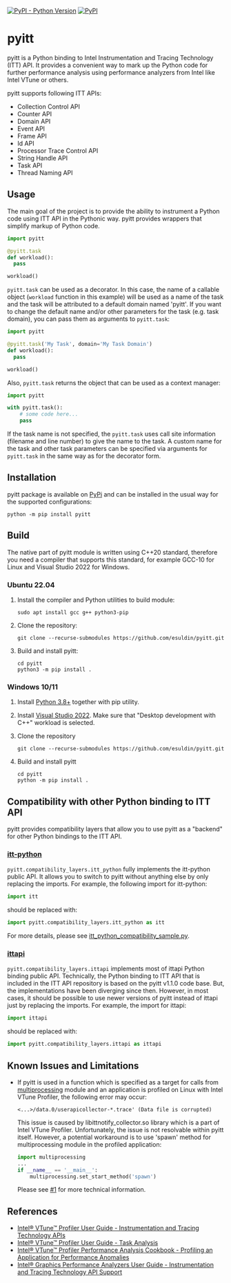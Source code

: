 [![PyPI - Python Version](https://img.shields.io/pypi/pyversions/pyitt)](https://pypi.org/project/pyitt/)
[![PyPI](https://badge.fury.io/py/pyitt.svg)](https://pypi.org/project/pyitt/)

# pyitt

pyitt is a Python binding to Intel Instrumentation and Tracing Technology (ITT) API. It provides a convenient way
to mark up the Python code for further performance analysis using performance analyzers from Intel like Intel VTune
or others.

pyitt supports following ITT APIs:
 - Collection Control API
 - Counter API
 - Domain API
 - Event API
 - Frame API
 - Id API
 - Processor Trace Control API
 - String Handle API
 - Task API
 - Thread Naming API

## Usage

The main goal of the project is to provide the ability to instrument a Python code using ITT API in the Pythonic way.
pyitt provides wrappers that simplify markup of Python code.

```python
import pyitt

@pyitt.task
def workload():
  pass

workload()
```

`pyitt.task` can be used as a decorator. In this case, the name of a callable object (`workload` function in this
example) will be used as a name of the task and the task will be attributed to a default domain named 'pyitt'.
If you want to change the default name and/or other parameters for the task (e.g. task domain), you can pass
them as arguments to `pyitt.task`:

```python
import pyitt

@pyitt.task('My Task', domain='My Task Domain')
def workload():
  pass

workload()
```

Also, `pyitt.task` returns the object that can be used as a context manager:

```python
import pyitt

with pyitt.task():
    # some code here...
    pass
```

If the task name is not specified, the `pyitt.task` uses call site information (filename and line number) to give
the name to the task. A custom name for the task and other task parameters can be specified via arguments
for `pyitt.task` in the same way as for the decorator form.

## Installation

pyitt package is available on [PyPi](https://pypi.org/project/pyitt/) and can be installed in the usual way for the
supported configurations:

    python -m pip install pyitt

## Build

The native part of pyitt module is written using C++20 standard, therefore you need a compiler that supports this
standard, for example GCC-10 for Linux and Visual Studio 2022 for Windows.

### Ubuntu 22.04

1. Install the compiler and Python utilities to build module:

       sudo apt install gcc g++ python3-pip

2. Clone the repository:

       git clone --recurse-submodules https://github.com/esuldin/pyitt.git

3. Build and install pyitt:

       cd pyitt
       python3 -m pip install .

### Windows 10/11

1. Install [Python 3.8+](https://www.python.org/downloads/) together with pip utility.

2. Install [Visual Studio 2022](https://visualstudio.microsoft.com/downloads/).
     Make sure that "Desktop development with C++" workload is selected.

3. Clone the repository

       git clone --recurse-submodules https://github.com/esuldin/pyitt.git

4. Build and install pyitt

       cd pyitt
       python -m pip install .


## Compatibility with other Python binding to ITT API

pyitt provides compatibility layers that allow you to use pyitt as a "backend" for other Python bindings to the ITT API.

### [itt-python](https://github.com/NERSC/itt-python)

`pyitt.compatibility_layers.itt_python` fully implements the itt-python public API. It allows you to switch to pyitt
without anything else by only replacing the imports. For example, the following import for itt-python:
 
```python
import itt
```

should be replaced with:

```python
import pyitt.compatibility_layers.itt_python as itt
```

For more details, please see [itt_python_compatibility_sample.py](samples/itt_python_compatibility_sample.py).

### [ittapi](https://github.com/intel/ittapi/)

`pyitt.compatibility_layers.ittapi` implements most of ittapi Python binding public API. Technically, the Python binding
to ITT API that is included in the ITT API repository is based on the pyitt v1.1.0 code base. But, the implementations
have been diverging since then. However, in most cases, it should be possible to use newer versions of pyitt instead of
ittapi just by replacing the imports. For example, the import for ittapi:

```python
import ittapi
```

should be replaced with:

```python
import pyitt.compatibility_layers.ittapi as ittapi
```

## Known Issues and Limitations

- If pyitt is used in a function which is specified as a target for calls from 
  [multiprocessing](https://docs.python.org/3/library/multiprocessing.html) module and an application is profiled on
  Linux with Intel VTune Profiler, the following error may occur:

      <...>/data.0/userapicollector-*.trace' (Data file is corrupted)

  This issue is caused by libittnotify_collector.so library which is a part of Intel VTune Profiler.
  Unfortunately, the issue is not resolvable within pyitt itself. However, a potential workaround is to use 'spawn'
  method for multiprocessing module in the profiled application:

  ```python
  import multiprocessing
  ...
  if __name__ == '__main__':
      multiprocessing.set_start_method('spawn')
  ```
  
  Please see [#1](https://github.com/esuldin/pyitt/issues/1) for more technical information.

## References

 - [Intel® VTune™ Profiler User Guide - Instrumentation and Tracing Technology APIs](https://www.intel.com/content/www/us/en/docs/vtune-profiler/user-guide/2023-0/instrumentation-and-tracing-technology-apis.html)
 - [Intel® VTune™ Profiler User Guide - Task Analysis](https://www.intel.com/content/www/us/en/docs/vtune-profiler/user-guide/2023-0/task-analysis.html)
 - [Intel® VTune™ Profiler Performance Analysis Cookbook - Profiling an Application for Performance Anomalies](https://www.intel.com/content/www/us/en/docs/vtune-profiler/cookbook/2023-1/profiling-performance-anomalies.html/1000.html)
 - [Intel® Graphics Performance Analyzers User Guide - Instrumentation and Tracing Technology API Support](https://www.intel.com/content/www/us/en/docs/gpa/user-guide/2022-4/instrumentation-and-tracing-technology-apis.html)

